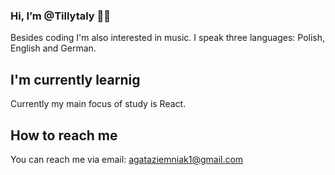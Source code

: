 ###  Hi, I’m @Tillytaly 👋👀

Besides coding I'm also interested in music. 
I speak three languages: Polish, English and German.

## I'm currently learnig 

Currently my main focus of study is React.

## How to reach me 

You can reach me via email: agataziemniak1@gmail.com
